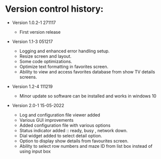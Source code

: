 Version control history:
====================

* Version 1.0.2-1 271117
	* First version release
	
* Version 1.1-3 051217
	* Logging and enhanced error handling setup.
	* Resize screen and layout.
	* Some code optimizations.
	* Optimize text formatting in favorites screen. 
	* Ability to view and access favorites database from show TV details screens.

* Version 1.2-4 111219
	* Minor update so software can be installed and works in windows 10
	
* Version 2.0-1 15-05-2022
	* Log and configuration file viewer added
	* Various GUI improvements
	* Added configuration file with various options
	* Status indicator added :: ready, busy , network down.
	* Dial widget added to select detail option.
	* Option to display show details from favourites screen.
	* Ability to select row numbers and maze ID from list box instead of using input box
	
